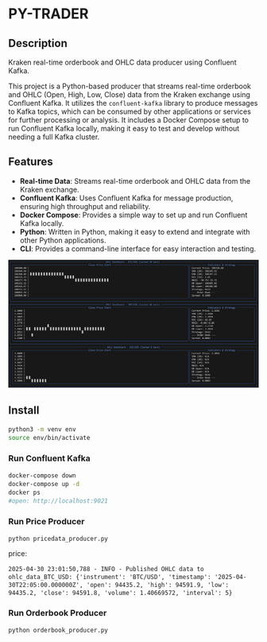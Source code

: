 # PY-TRADER

## Description

Kraken real-time orderbook and OHLC data producer using Confluent Kafka.

This project is a Python-based producer that streams real-time orderbook and OHLC (Open, High, Low, Close) data from the Kraken exchange using Confluent Kafka. It utilizes the `confluent-kafka` library to produce messages to Kafka topics, which can be consumed by other applications or services for further processing or analysis.
It includes a Docker Compose setup to run Confluent Kafka locally, making it easy to test and develop without needing a full Kafka cluster.

## Features
- **Real-time Data**: Streams real-time orderbook and OHLC data from the Kraken exchange.
- **Confluent Kafka**: Uses Confluent Kafka for message production, ensuring high throughput and reliability.
- **Docker Compose**: Provides a simple way to set up and run Confluent Kafka locally.
- **Python**: Written in Python, making it easy to extend and integrate with other Python applications.
- **CLI**: Provides a command-line interface for easy interaction and testing.

![alt text](cli.png "CLI")

## Install
```bash
python3 -m venv env
source env/bin/activate
```

### Run Confluent Kafka

```bash
docker-compose down
docker-compose up -d
docker ps
#open: http://localhost:9021
```

### Run Price Producer
```shell
python pricedata_producer.py
```
price:
```
2025-04-30 23:01:50,788 - INFO - Published OHLC data to ohlc_data_BTC_USD: {'instrument': 'BTC/USD', 'timestamp': '2025-04-30T22:05:00.000000Z', 'open': 94435.2, 'high': 94591.9, 'low': 94435.2, 'close': 94591.8, 'volume': 1.40669572, 'interval': 5}
```

### Run Orderbook Producer
```shell
python orderbook_producer.py
```


